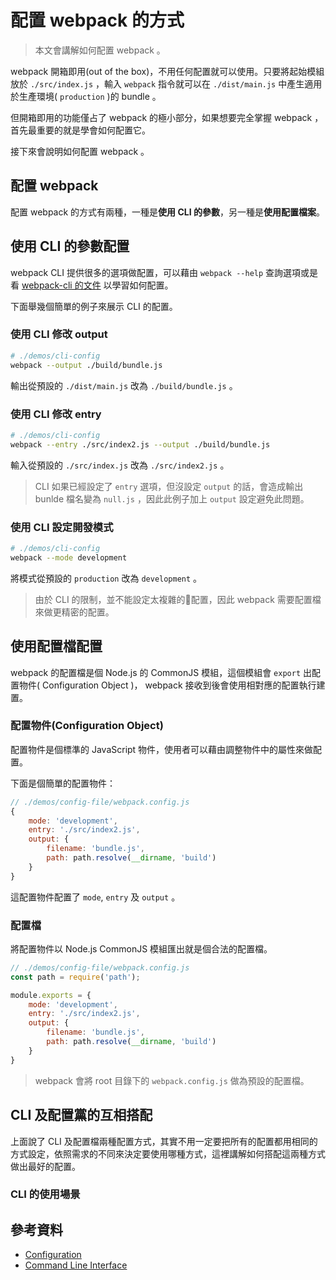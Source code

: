 # 配置 webpack 的方式

> 本文會講解如何配置 webpack 。

webpack 開箱即用(out of the box)，不用任何配置就可以使用。只要將起始模組放於 `./src/index.js` ，輸入 `webpack` 指令就可以在 `./dist/main.js` 中產生適用於生產環境( `production` )的 bundle 。

但開箱即用的功能僅占了 webpack 的極小部分，如果想要完全掌握 webpack ，首先最重要的就是學會如何配置它。

接下來會說明如何配置 webpack 。

## 配置 webpack

配置 webpack 的方式有兩種，一種是**使用 CLI 的參數**，另一種是**使用配置檔案**。

## 使用 CLI 的參數配置

webpack CLI 提供很多的選項做配置，可以藉由 `webpack --help` 查詢選項或是看 [webpack-cli 的文件](https://github.com/webpack/webpack-cli/blob/next/packages/webpack-cli/README.md) 以學習如何配置。

下面舉幾個簡單的例子來展示 CLI 的配置。

### 使用 CLI 修改 output

```bash
# ./demos/cli-config
webpack --output ./build/bundle.js
```

輸出從預設的 `./dist/main.js` 改為 `./build/bundle.js` 。

### 使用 CLI 修改 entry

```bash
# ./demos/cli-config
webpack --entry ./src/index2.js --output ./build/bundle.js
```

輸入從預設的 `./src/index.js` 改為 `./src/index2.js` 。

> CLI 如果已經設定了 `entry` 選項，但沒設定 `output` 的話，會造成輸出 bunlde 檔名變為 `null.js` ，因此此例子加上 `output` 設定避免此問題。

### 使用 CLI 設定開發模式

```bash
# ./demos/cli-config
webpack --mode development
```

將模式從預設的 `production` 改為 `development` 。

> 由於 CLI 的限制，並不能設定太複雜的配置，因此 webpack 需要配置檔來做更精密的配置。

## 使用配置檔配置

webpack 的配置檔是個 Node.js 的 CommonJS 模組，這個模組會 `export` 出配置物件( Configuration Object )， webpack 接收到後會使用相對應的配置執行建置。

### 配置物件(Configuration Object)

配置物件是個標準的 JavaScript 物件，使用者可以藉由調整物件中的屬性來做配置。

下面是個簡單的配置物件：

```js
// ./demos/config-file/webpack.config.js
{
    mode: 'development',
    entry: './src/index2.js',
    output: {
        filename: 'bundle.js',
        path: path.resolve(__dirname, 'build')
    }
}
```

這配置物件配置了 `mode`, `entry` 及 `output` 。

### 配置檔

將配置物件以 Node.js CommonJS 模組匯出就是個合法的配置檔。

```js
// ./demos/config-file/webpack.config.js
const path = require('path');

module.exports = {
    mode: 'development',
    entry: './src/index2.js',
    output: {
        filename: 'bundle.js',
        path: path.resolve(__dirname, 'build')
    }
}
```

> webpack 會將 root 目錄下的 `webpack.config.js` 做為預設的配置檔。

## CLI 及配置黨的互相搭配

上面說了 CLI 及配置檔兩種配置方式，其實不用一定要把所有的配置都用相同的方式設定，依照需求的不同來決定要使用哪種方式，這裡講解如何搭配這兩種方式做出最好的配置。

### CLI 的使用場景



## 參考資料

- [Configuration](https://webpack.js.org/configuration/)
- [Command Line Interface](https://webpack.js.org/api/cli/)